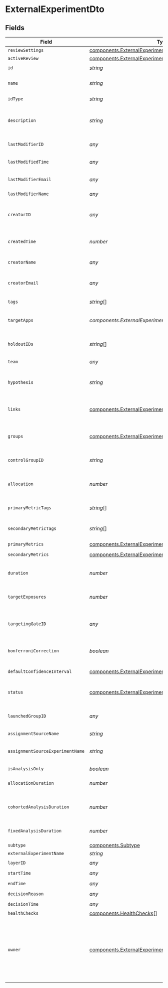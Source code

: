 # ExternalExperimentDto


## Fields

| Field                                                                                                                                  | Type                                                                                                                                   | Required                                                                                                                               | Description                                                                                                                            | Example                                                                                                                                |
| -------------------------------------------------------------------------------------------------------------------------------------- | -------------------------------------------------------------------------------------------------------------------------------------- | -------------------------------------------------------------------------------------------------------------------------------------- | -------------------------------------------------------------------------------------------------------------------------------------- | -------------------------------------------------------------------------------------------------------------------------------------- |
| `reviewSettings`                                                                                                                       | [components.ExternalExperimentDtoReviewSettings](../../models/components/externalexperimentdtoreviewsettings.md)                       | :heavy_minus_sign:                                                                                                                     | N/A                                                                                                                                    |                                                                                                                                        |
| `activeReview`                                                                                                                         | [components.ExternalExperimentDtoActiveReview](../../models/components/externalexperimentdtoactivereview.md)                           | :heavy_minus_sign:                                                                                                                     | N/A                                                                                                                                    |                                                                                                                                        |
| `id`                                                                                                                                   | *string*                                                                                                                               | :heavy_check_mark:                                                                                                                     | ID                                                                                                                                     |                                                                                                                                        |
| `name`                                                                                                                                 | *string*                                                                                                                               | :heavy_minus_sign:                                                                                                                     | Optional name for the configuration.                                                                                                   |                                                                                                                                        |
| `idType`                                                                                                                               | *string*                                                                                                                               | :heavy_check_mark:                                                                                                                     | N/A                                                                                                                                    |                                                                                                                                        |
| `description`                                                                                                                          | *string*                                                                                                                               | :heavy_check_mark:                                                                                                                     | A helpful summary of what this experiment does                                                                                         |                                                                                                                                        |
| `lastModifierID`                                                                                                                       | *any*                                                                                                                                  | :heavy_check_mark:                                                                                                                     | ID of the last modifier.                                                                                                               |                                                                                                                                        |
| `lastModifiedTime`                                                                                                                     | *any*                                                                                                                                  | :heavy_check_mark:                                                                                                                     | Time of the last modification.                                                                                                         |                                                                                                                                        |
| `lastModifierEmail`                                                                                                                    | *any*                                                                                                                                  | :heavy_check_mark:                                                                                                                     | Email of the last modifier.                                                                                                            |                                                                                                                                        |
| `lastModifierName`                                                                                                                     | *any*                                                                                                                                  | :heavy_check_mark:                                                                                                                     | Name of the last modifier.                                                                                                             |                                                                                                                                        |
| `creatorID`                                                                                                                            | *any*                                                                                                                                  | :heavy_minus_sign:                                                                                                                     | The Statsig ID of the creator of this experiment                                                                                       |                                                                                                                                        |
| `createdTime`                                                                                                                          | *number*                                                                                                                               | :heavy_check_mark:                                                                                                                     | Timestamp when the entity was created.                                                                                                 |                                                                                                                                        |
| `creatorName`                                                                                                                          | *any*                                                                                                                                  | :heavy_check_mark:                                                                                                                     | Name of the creator.                                                                                                                   |                                                                                                                                        |
| `creatorEmail`                                                                                                                         | *any*                                                                                                                                  | :heavy_minus_sign:                                                                                                                     | The email of the creator of this experiment                                                                                            |                                                                                                                                        |
| `tags`                                                                                                                                 | *string*[]                                                                                                                             | :heavy_check_mark:                                                                                                                     | N/A                                                                                                                                    |                                                                                                                                        |
| `targetApps`                                                                                                                           | *components.ExternalExperimentDtoTargetApps*                                                                                           | :heavy_minus_sign:                                                                                                                     | Target apps assigned to this experiment                                                                                                |                                                                                                                                        |
| `holdoutIDs`                                                                                                                           | *string*[]                                                                                                                             | :heavy_minus_sign:                                                                                                                     | Holdouts applied to this configuration.                                                                                                |                                                                                                                                        |
| `team`                                                                                                                                 | *any*                                                                                                                                  | :heavy_minus_sign:                                                                                                                     | Enterprise only                                                                                                                        |                                                                                                                                        |
| `hypothesis`                                                                                                                           | *string*                                                                                                                               | :heavy_check_mark:                                                                                                                     | A statement that will be tested by this experiment                                                                                     |                                                                                                                                        |
| `links`                                                                                                                                | [components.ExternalExperimentDtoLinks](../../models/components/externalexperimentdtolinks.md)[]                                       | :heavy_minus_sign:                                                                                                                     | Links to relevant documentation or resources                                                                                           |                                                                                                                                        |
| `groups`                                                                                                                               | [components.ExternalExperimentDtoGroups](../../models/components/externalexperimentdtogroups.md)[]                                     | :heavy_check_mark:                                                                                                                     | The test groups for your experiment                                                                                                    |                                                                                                                                        |
| `controlGroupID`                                                                                                                       | *string*                                                                                                                               | :heavy_minus_sign:                                                                                                                     | Optional control group ID                                                                                                              |                                                                                                                                        |
| `allocation`                                                                                                                           | *number*                                                                                                                               | :heavy_check_mark:                                                                                                                     | Percent of layer allocated to this experiment                                                                                          |                                                                                                                                        |
| `primaryMetricTags`                                                                                                                    | *string*[]                                                                                                                             | :heavy_minus_sign:                                                                                                                     | Primary metric tags for the experiment                                                                                                 |                                                                                                                                        |
| `secondaryMetricTags`                                                                                                                  | *string*[]                                                                                                                             | :heavy_minus_sign:                                                                                                                     | Secondary metric tags for the experiment                                                                                               |                                                                                                                                        |
| `primaryMetrics`                                                                                                                       | [components.ExternalExperimentDtoPrimaryMetrics](../../models/components/externalexperimentdtoprimarymetrics.md)[]                     | :heavy_check_mark:                                                                                                                     | N/A                                                                                                                                    |                                                                                                                                        |
| `secondaryMetrics`                                                                                                                     | [components.ExternalExperimentDtoSecondaryMetrics](../../models/components/externalexperimentdtosecondarymetrics.md)[]                 | :heavy_check_mark:                                                                                                                     | N/A                                                                                                                                    |                                                                                                                                        |
| `duration`                                                                                                                             | *number*                                                                                                                               | :heavy_minus_sign:                                                                                                                     | How long the experiment is expected to last in days                                                                                    |                                                                                                                                        |
| `targetExposures`                                                                                                                      | *number*                                                                                                                               | :heavy_minus_sign:                                                                                                                     | Target exposures for the experiment                                                                                                    |                                                                                                                                        |
| `targetingGateID`                                                                                                                      | *any*                                                                                                                                  | :heavy_check_mark:                                                                                                                     | Restrict your experiment to users passing the selected feature gate                                                                    |                                                                                                                                        |
| `bonferroniCorrection`                                                                                                                 | *boolean*                                                                                                                              | :heavy_check_mark:                                                                                                                     | Is Bonferroni correction applied?                                                                                                      |                                                                                                                                        |
| `defaultConfidenceInterval`                                                                                                            | [components.ExternalExperimentDtoDefaultConfidenceInterval](../../models/components/externalexperimentdtodefaultconfidenceinterval.md) | :heavy_check_mark:                                                                                                                     | Default error margin used for results                                                                                                  |                                                                                                                                        |
| `status`                                                                                                                               | [components.ExternalExperimentDtoStatus](../../models/components/externalexperimentdtostatus.md)                                       | :heavy_check_mark:                                                                                                                     | The current status of the experiment                                                                                                   |                                                                                                                                        |
| `launchedGroupID`                                                                                                                      | *any*                                                                                                                                  | :heavy_minus_sign:                                                                                                                     | ID of the launched group, null otherwise                                                                                               |                                                                                                                                        |
| `assignmentSourceName`                                                                                                                 | *string*                                                                                                                               | :heavy_minus_sign:                                                                                                                     | N/A                                                                                                                                    |                                                                                                                                        |
| `assignmentSourceExperimentName`                                                                                                       | *string*                                                                                                                               | :heavy_minus_sign:                                                                                                                     | Name of the source experiment for assignment                                                                                           |                                                                                                                                        |
| `isAnalysisOnly`                                                                                                                       | *boolean*                                                                                                                              | :heavy_minus_sign:                                                                                                                     | N/A                                                                                                                                    |                                                                                                                                        |
| `allocationDuration`                                                                                                                   | *number*                                                                                                                               | :heavy_minus_sign:                                                                                                                     | Allocation duration in days                                                                                                            |                                                                                                                                        |
| `cohortedAnalysisDuration`                                                                                                             | *number*                                                                                                                               | :heavy_minus_sign:                                                                                                                     | Cohorted analysis duration in days                                                                                                     |                                                                                                                                        |
| `fixedAnalysisDuration`                                                                                                                | *number*                                                                                                                               | :heavy_minus_sign:                                                                                                                     | Fixed analysis duration in days                                                                                                        |                                                                                                                                        |
| `subtype`                                                                                                                              | [components.Subtype](../../models/components/subtype.md)                                                                               | :heavy_minus_sign:                                                                                                                     | N/A                                                                                                                                    |                                                                                                                                        |
| `externalExperimentName`                                                                                                               | *string*                                                                                                                               | :heavy_minus_sign:                                                                                                                     | N/A                                                                                                                                    |                                                                                                                                        |
| `layerID`                                                                                                                              | *any*                                                                                                                                  | :heavy_check_mark:                                                                                                                     | N/A                                                                                                                                    |                                                                                                                                        |
| `startTime`                                                                                                                            | *any*                                                                                                                                  | :heavy_check_mark:                                                                                                                     | N/A                                                                                                                                    |                                                                                                                                        |
| `endTime`                                                                                                                              | *any*                                                                                                                                  | :heavy_check_mark:                                                                                                                     | N/A                                                                                                                                    |                                                                                                                                        |
| `decisionReason`                                                                                                                       | *any*                                                                                                                                  | :heavy_check_mark:                                                                                                                     | N/A                                                                                                                                    |                                                                                                                                        |
| `decisionTime`                                                                                                                         | *any*                                                                                                                                  | :heavy_check_mark:                                                                                                                     | N/A                                                                                                                                    |                                                                                                                                        |
| `healthChecks`                                                                                                                         | [components.HealthChecks](../../models/components/healthchecks.md)[]                                                                   | :heavy_minus_sign:                                                                                                                     | N/A                                                                                                                                    |                                                                                                                                        |
| `owner`                                                                                                                                | [components.ExternalExperimentDtoOwner](../../models/components/externalexperimentdtoowner.md)                                         | :heavy_minus_sign:                                                                                                                     | Schema for owner data including ID, type, name. Note that if Entity is created by CONSOLE API, owner will be undefined.                | {<br/>"ownerID": "owner123@test.com",<br/>"ownerType": "USER",<br/>"ownerName": "John Doe"<br/>}                                       |